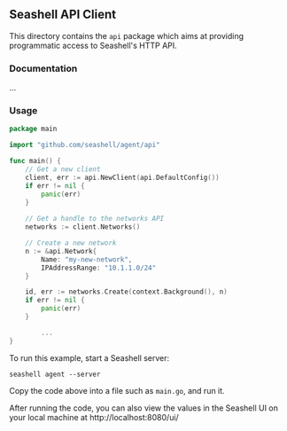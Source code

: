 ## Seashell API Client

This directory contains the `api` package which aims at providing programmatic access to Seashell's HTTP API.

### Documentation

...

### Usage

```go
package main

import "github.com/seashell/agent/api"

func main() {
	// Get a new client
	client, err := api.NewClient(api.DefaultConfig())
	if err != nil {
		panic(err)
	}   
	
	// Get a handle to the networks API
	networks := client.Networks()

	// Create a new network
	n := &api.Network{
		Name: "my-new-network",
		IPAddressRange: "10.1.1.0/24"
	}

	id, err := networks.Create(context.Background(), n)
	if err != nil {
		panic(err)
	}

    	...
}
```

To run this example, start a Seashell server:

```
seashell agent --server
```

Copy the code above into a file such as `main.go`, and run it.

After running the code, you can also view the values in the Seashell UI on your local machine at http://localhost:8080/ui/
